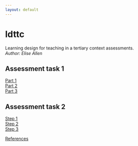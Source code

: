 ```yaml
---
layout: default
---
```

# ldttc
Learning design for teaching in a tertiary context assessments.  
*Author: Elise Allen*

## Assessment task 1
[Part 1](learning-design-plan-1.html)  
[Part 2](learning-design-plan-2.html)  
[Part 3](learning-design-plan-3.html)  

## Assessment task 2
[Step 1](critical-reflection-step-1.html)  
[Step 2](critical-reflection-step-2.html)  
[Step 3](critical-reflection-step-3.html)  

[References](ref.html)
